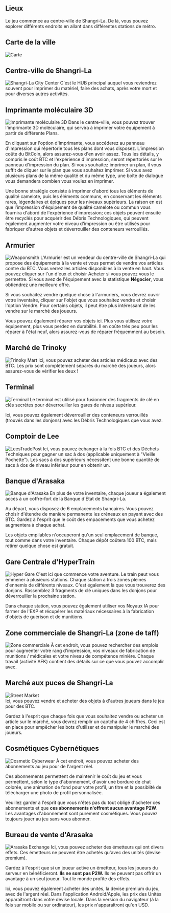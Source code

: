 ## Lieux
Le jeu commence au centre-ville de Shangri-La. De là, vous pouvez explorer différents endroits en allant dans différentes stations de métro.

## Carte de la ville

![Carte](/resources/mobile-tutorial/Map.png)

## Centre-ville de Shangri-La
![Shangri-La City Center](/resources/mobile-tutorial/Shangri-LaCityCenter.png)
C'est le HUB principal auquel vous reviendrez souvent pour imprimer du matériel, faire des achats, après votre mort et pour diverses autres activités.

## Imprimante moléculaire 3D
![Imprimante moléculaire 3D](/resources/mobile-tutorial/Molecular3DPrinter.png)
Dans le centre-ville, vous pouvez trouver l'imprimante 3D moléculaire, qui servira à imprimer votre équipement à partir de différente Plans.

En cliquant sur l'option d'imprimante, vous accéderez au panneau d'impression qui répertorie tous les plans dont vous disposez.
L'impression coûte du BitCoin, alors assurez-vous d'en avoir assez. Tous les détails, y compris le coût BTC et l'expérience d'impression, seront répertoriés sur le panneau d'impression du plan.
Si vous souhaitez imprimer un plan, il vous suffit de cliquer sur le plan que vous souhaitez imprimer. Si vous avez plusieurs plans de la même qualité et du même type, une boîte de dialogue vous demandera combien vous voulez en imprimer.

Une bonne stratégie consiste à imprimer d'abord tous les éléments de qualité camelote, puis les éléments communs, en conservant les éléments rares, légendaires et épiques pour les niveaux supérieurs. La raison en est que l'impression d'équipement de qualité camelote ou commun vous fournira d'abord de l'expérience d'impression; ces objets peuvent ensuite être recyclés pour acquérir des Débris Technologiques, qui peuvent également augmenter votre niveau d'impression ou être utilisés pour fabriquer d'autres objets et déverrouiller des conteneurs verrouillés.

## Armurier
![Weaponsmith](/resources/mobile-tutorial/WeaponSmith.png)
L'Armurier est un vendeur du centre-ville de Shangri-La qui propose des équipements à la vente et vous permet de vendre vos articles contre du BTC. Vous verrez les articles disponibles à la vente en haut. Vous pouvez cliquer sur l'un d'eux et choisir Acheter si vous pouvez vous le permettre.
Si vous avez de l'équipement avec la statistique **Négocier**, vous obtiendrez une meilleure offre.

Si vous souhaitez vendre quelque chose à l'armuriers, vous devrez ouvrir votre inventaire, cliquer sur l'objet que vous souhaitez vendre et choisir l'option Vendre. Pour certains objets, il peut être plus intéressant de les vendre sur le marché des joueurs.

Vous pouvez également réparer vos objets ici. Plus vous utilisez votre équipement, plus vous perdez en durabilité. Il en coûte très peu pour les réparer à l'état neuf, alors assurez-vous de réparer fréquemment au besoin.

## Marché de Trinoky
![Trinoky Mart](/resources/mobile-tutorial/TrinokyMart.png)
Ici, vous pouvez acheter des articles médicaux avec des BTC. Les prix sont complètement séparés du marché des joueurs, alors assurez-vous de vérifier les deux !

## Terminal
![Terminal](/resources/mobile-tutorial/Terminal.png)
Le terminal est utilisé pour fusionner des fragments de clé en clés secrètes pour déverrouiller les gares de niveau supérieur.

Ici, vous pouvez également déverrouiller des conteneurs verrouillés (trouvés dans les donjons) avec les Débris Technologiques que vous avez.

## Comptoir de Lee
![LeesTradePost](/resources/mobile-tutorial/LeesTradingPost.png)
Ici, vous pouvez échanger à la fois BTC et des Déchets Techniques pour gagner un sac à dos (applicable uniquement à "Vieille Pochette"). Les sacs à dos supérieurs nécessitent une bonne quantité de sacs à dos de niveau inférieur pour en obtenir un.

## Banque d'Arasaka
![Banque d'Arasaka](/resources/mobile-tutorial/BankOfArasaka.png)
En plus de votre inventaire, chaque joueur a également accès à un coffre-fort de la Banque d'Etat de Shangri-La.

Au départ, vous disposez de 6 emplacements bancaires. Vous pouvez choisir d'étendre de manière permanente les créneaux en payant avec des BTC. Gardez à l'esprit que le coût des empacements que vous achetez augmentera à chaque achat.

Les objets empilables n'occuperont qu'un seul emplacement de banque, tout comme dans votre inventaire. Chaque dépôt coûtera 100 BTC, mais retirer quelque chose est gratuit.

## Gare Centrale d'HyperTrain
![Hyper Gare](/resources/mobile-tutorial/HyperTrainCentralStation.png)
C'est ici que commence votre aventure. Le train peut vous emmener à plusieurs stations. Chaque station a trois zones pleines d'ennemis de différents niveaux. C'est également là que vous trouverez des donjons. Rassemblez 3 fragments de clé uniques dans les donjons pour déverrouiller la prochaine station.

Dans chaque station, vous pouvez également utiliser vos Noyaux IA pour farmer de l'EXP et récupérer les matériaux nécessaires à la fabrication d'objets de guérison et de munitions.

## Zone commerciale de Shangri-La (zone de taff)
![Zone commerciale](/resources/mobile-tutorial/Shangri-LaCommercialArea.png)
À cet endroit, vous pouvez rechercher des emplois pour augmenter votre rang d'impression, vos niveaux de fabrication de munitions / médicales et votre niveau de compétence minière. Chaque travail (activité AFK) contient des détails sur ce que vous pouvez accomplir avec.

## Marché aux puces de Shangri-La
![Street Market](/resources/mobile-tutorial/Shangri-LaMarketStreet.png)  
Ici, vous pouvez vendre et acheter des objets à d'autres joueurs dans le jeu pour des BTC.

Gardez à l'esprit que chaque fois que vous souhaitez vendre ou acheter un article sur le marché, vous devrez remplir un captcha de 4 chiffres.
Ceci est en place pour empêcher les bots d'utiliser et de manipuler le marché des joueurs.

## Cosmétiques Cybernétiques
![Cosmetic Cyberwear](/resources/mobile-tutorial/CosmeticCyberwear.png)
À cet endroit, vous pouvez acheter des abonnements au jeu pour de l'argent réel.

Ces abonnements permettent de maintenir le coût du jeu et vous permettent, selon le type d'abonnement, d'avoir une bordure de chat colorée, une animation de fond pour votre profil, un titre et la possiblité de télécharger une photo de profil personnalisée.

Veuillez garder à l'esprit que vous n'êtes pas du tout obligé d'acheter ces abonnements et que **ces abonnements n'offrent aucun avantage P2W**.
Les avantages d'abonnement sont purement cosmétiques.
Vous pouvez toujours jouer au jeu sans vous abonner.

## Bureau de vente d'Arasaka
![Arasaka Exchange](/resources/mobile-tutorial/ArasakaUnitExchange.png)
Ici, vous pouvez acheter des émetteurs qui ont divers effets. Ces émetteurs ne peuvent être achetés qu'avec des unités (devise premium).

Gardez à l'esprit que si un joueur active un émetteur, tous les joueurs du serveur en bénéficieront.
**Ils ne sont pas P2W.**
Ils ne peuvent pas offrir un avantage à un seul joueur. Tout le monde profite des effets.

Ici, vous pouvez également acheter des unités, la devise premium du jeu, avec de l'argent réel.
Dans l'application Android/Apple, les prix des Unités apparaîtront dans votre devise locale.
Dans la version du navigateur (à la fois sur mobile ou sur ordinateur), les prix n'apparaîtront qu'en USD.







